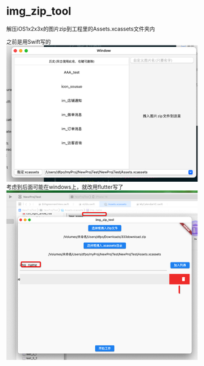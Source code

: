 # img_zip_tool
 解压iOS1x2x3x的图片zip到工程里的Assets.xcassets文件夹内
 
 之前是用Swift写的
 ![](./Snip20230523_10.png)
考虑到后面可能在windows上，就改用flutter写了
 ![](./Snip20230523_9.png)
